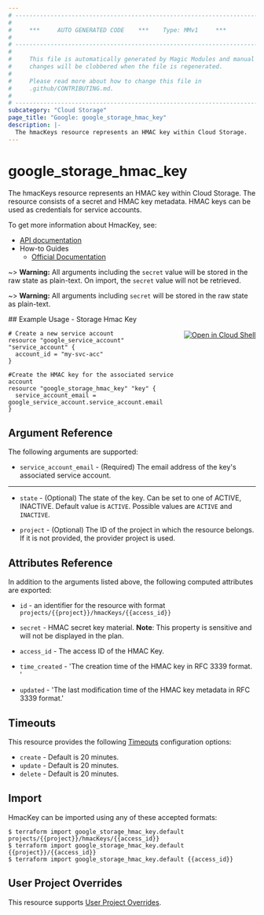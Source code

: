 ```yaml
---
# ----------------------------------------------------------------------------
#
#     ***     AUTO GENERATED CODE    ***    Type: MMv1     ***
#
# ----------------------------------------------------------------------------
#
#     This file is automatically generated by Magic Modules and manual
#     changes will be clobbered when the file is regenerated.
#
#     Please read more about how to change this file in
#     .github/CONTRIBUTING.md.
#
# ----------------------------------------------------------------------------
subcategory: "Cloud Storage"
page_title: "Google: google_storage_hmac_key"
description: |-
  The hmacKeys resource represents an HMAC key within Cloud Storage.
---
```


# google\_storage\_hmac\_key

The hmacKeys resource represents an HMAC key within Cloud Storage. The resource
consists of a secret and HMAC key metadata. HMAC keys can be used as credentials
for service accounts.


To get more information about HmacKey, see:

* [API documentation](https://cloud.google.com/storage/docs/json_api/v1/projects/hmacKeys)
* How-to Guides
    * [Official Documentation](https://cloud.google.com/storage/docs/authentication/managing-hmackeys)

~> **Warning:** All arguments including the `secret` value will be stored in the raw
state as plain-text. On import, the `secret` value will not be retrieved.

~> **Warning:** All arguments including `secret` will be stored in the raw
state as plain-text.

<div class = "oics-button" style="float: right; margin: 0 0 -15px">
  <a href="https://console.cloud.google.com/cloudshell/open?cloudshell_git_repo=https%3A%2F%2Fgithub.com%2Fterraform-google-modules%2Fdocs-examples.git&cloudshell_working_dir=storage_hmac_key&cloudshell_image=gcr.io%2Fgraphite-cloud-shell-images%2Fterraform%3Alatest&open_in_editor=main.tf&cloudshell_print=.%2Fmotd&cloudshell_tutorial=.%2Ftutorial.md" target="_blank">
    <img alt="Open in Cloud Shell" src="//gstatic.com/cloudssh/images/open-btn.svg" style="max-height: 44px; margin: 32px auto; max-width: 100%;">
  </a>
</div>
## Example Usage - Storage Hmac Key


```hcl
# Create a new service account
resource "google_service_account" "service_account" {
  account_id = "my-svc-acc"
}

#Create the HMAC key for the associated service account
resource "google_storage_hmac_key" "key" {
  service_account_email = google_service_account.service_account.email
}
```

## Argument Reference

The following arguments are supported:


* `service_account_email` -
  (Required)
  The email address of the key's associated service account.


- - -


* `state` -
  (Optional)
  The state of the key. Can be set to one of ACTIVE, INACTIVE.
  Default value is `ACTIVE`.
  Possible values are `ACTIVE` and `INACTIVE`.

* `project` - (Optional) The ID of the project in which the resource belongs.
    If it is not provided, the provider project is used.


## Attributes Reference

In addition to the arguments listed above, the following computed attributes are exported:

* `id` - an identifier for the resource with format `projects/{{project}}/hmacKeys/{{access_id}}`

* `secret` -
  HMAC secret key material.
  **Note**: This property is sensitive and will not be displayed in the plan.

* `access_id` -
  The access ID of the HMAC Key.

* `time_created` -
  'The creation time of the HMAC key in RFC 3339 format. '

* `updated` -
  'The last modification time of the HMAC key metadata in RFC 3339 format.'


## Timeouts

This resource provides the following
[Timeouts](/docs/configuration/resources.html#timeouts) configuration options:

- `create` - Default is 20 minutes.
- `update` - Default is 20 minutes.
- `delete` - Default is 20 minutes.

## Import


HmacKey can be imported using any of these accepted formats:

```
$ terraform import google_storage_hmac_key.default projects/{{project}}/hmacKeys/{{access_id}}
$ terraform import google_storage_hmac_key.default {{project}}/{{access_id}}
$ terraform import google_storage_hmac_key.default {{access_id}}
```

## User Project Overrides

This resource supports [User Project Overrides](https://registry.terraform.io/providers/hashicorp/google/latest/docs/guides/provider_reference#user_project_override).
